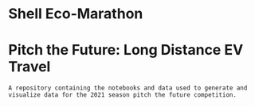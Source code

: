 # Shell Eco-Marathon
# Pitch the Future: Long Distance EV Travel
`A repository containing the notebooks and data used to generate and visualize data for the 2021 season pitch the future competition.`
